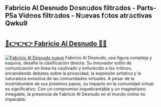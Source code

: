 ## Fabricio Al Desnudo D𝚎sn𝚞dos filtr𝚊dos - Parts-P5a Vid𝚎os filtr𝚊dos - N𝚞evas f𝚘tos atr𝚊ctivas Qwku9

# <h2><a href="http://mb480t.tromn.icu/?c=Fabricio+Al+Desnudo">🔗👉👉👉 Fabricio Al Desnudo 🔗🔗</a></h2>

[![Fabricio Al Desnudo nuevo](https://i.imgur.com/pEAQMta.gif)](http://mb480t.tromn.icu/?c=Fabricio+Al+Desnudo)
Fabricio Al Desnudo, una figura compleja y esquiva, desafía la clasificación directa. Su innovador estilo de comunicación en línea ha cautivado y enfurecido a los críticos, encendiendo debates sobre la privacidad, la expresión artística y la naturaleza evolutiva de las comunidades virtuales. A pesar de la incertidumbre de sus próximos pasos, su impacto en la comunidad virtual es significativo. Con un compromiso inquebrantable y un magnetismo innegable, la presencia de Fabricio Al Desnudo en el mundo online es imparable.
